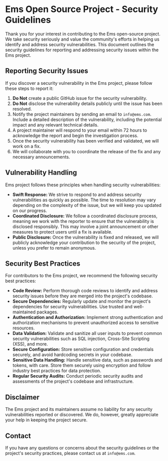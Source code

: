 # Ems Open Source Project - Security Guidelines

Thank you for your interest in contributing to the Ems open-source project. We take security seriously and value the
community's efforts in helping us identify and address security vulnerabilities. This document outlines the security
guidelines for reporting and addressing security issues within the Ems project.

## Reporting Security Issues

If you discover a security vulnerability in the Ems project, please follow these steps to report it:

1. **Do Not** create a public GitHub issue for the security vulnerability.
2. **Do Not** disclose the vulnerability details publicly until the issue has been resolved.
3. Notify the project maintainers by sending an email to `info@ems.com`. Include a detailed description of the
   vulnerability, including the potential impact and any relevant technical details.
4. A project maintainer will respond to your email within 72 hours to acknowledge the report and begin the investigation
   process.
5. Once the security vulnerability has been verified and validated, we will work on a fix.
6. We will collaborate with you to coordinate the release of the fix and any necessary announcements.

## Vulnerability Handling

Ems project follows these principles when handling security vulnerabilities:

- **Swift Response:** We strive to respond to and address security vulnerabilities as quickly as possible. The time to
  resolution may vary depending on the complexity of the issue, but we will keep you updated on our progress.
- **Coordinated Disclosure:** We follow a coordinated disclosure process, meaning we work with the reporter to ensure
  that the vulnerability is disclosed responsibly. This may involve a joint announcement or other measures to protect
  users until a fix is available.
- **Public Disclosure:** Once the vulnerability is fixed and released, we will publicly acknowledge your contribution to
  the security of the project, unless you prefer to remain anonymous.

## Security Best Practices

For contributors to the Ems project, we recommend the following security best practices:

- **Code Review:** Perform thorough code reviews to identify and address security issues before they are merged into the
  project's codebase.
- **Secure Dependencies:** Regularly update and monitor the project's dependencies for security vulnerabilities. Use
  trusted and well-maintained packages.
- **Authentication and Authorization:** Implement strong authentication and authorization mechanisms to prevent
  unauthorized access to sensitive resources.
- **Data Validation:** Validate and sanitize all user inputs to prevent common security vulnerabilities such as SQL
  injection, Cross-Site Scripting (XSS), and more.
- **Secure Configuration:** Store sensitive configuration and credentials securely, and avoid hardcoding secrets in your
  codebase.
- **Sensitive Data Handling:** Handle sensitive data, such as passwords and tokens, with care. Store them securely using
  encryption and follow industry best practices for data protection.
- **Regular Security Audits:** Conduct periodic security audits and assessments of the project's codebase and
  infrastructure.

## Disclaimer

The Ems project and its maintainers assume no liability for any security vulnerabilities reported or discovered. We
do, however, greatly appreciate your help in keeping the project secure.

## Contact

If you have any questions or concerns about the security guidelines or the project's security practices, please contact
us at `info@ems.com`.
